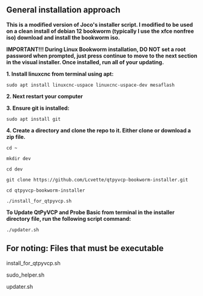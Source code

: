 ## General installation approach

**This is a modified version of Joco's installer script.  I modified to be used on a clean install of debian 12 bookworm (typically I use the xfce nonfree iso) download and install the bookworm iso.**  

**IMPORTANT!!!  During Linux Bookworm installation, DO NOT set a root password when prompted, just press continue to move to the next section in the visual installer.  Once installed, run all of your updating.**

**1. Install linuxcnc from terminal using apt:**


`sudo apt install linuxcnc-uspace linuxcnc-uspace-dev mesaflash`


**2. Next restart your computer**


**3. Ensure git is installed:**


`sudo apt install git`


**4. Create a directory and clone the repo to it.  Either clone or download a zip file.**


`cd ~`

`mkdir dev`

`cd dev`

`git clone https://github.com/Lcvette/qtpyvcp-bookworm-installer.git`

`cd qtpyvcp-bookworm-installer`

`./install_for_qtpyvcp.sh`


**To Update QtPyVCP and Probe Basic from terminal in the installer directory file, run the following script command:**

`./updater.sh`

## For noting: Files that must be executable

install_for_qtpyvcp.sh

sudo_helper.sh

updater.sh

